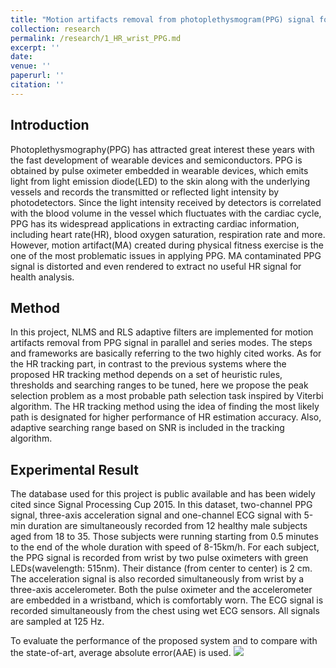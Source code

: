 ```yaml
---
title: "Motion artifacts removal from photoplethysmogram(PPG) signal for robust heart rate (HR) tracking"
collection: research
permalink: /research/1_HR_wrist_PPG.md
excerpt: ''
date: 
venue: ''
paperurl: ''
citation: ''
---
```


## Introduction

Photoplethysmography(PPG) has attracted great interest these years with the fast development of wearable devices and semiconductors. PPG is obtained by pulse oximeter embedded in wearable devices, which emits light from light emission diode(LED) to the skin along with the underlying vessels and records the transmitted or reflected light intensity by photodetectors. Since the light intensity received by detectors is correlated with the blood volume in the vessel which fluctuates with the cardiac cycle, PPG has its widespread applications in extracting cardiac information, including heart rate(HR), blood oxygen saturation, respiration rate and more.
However, motion artifact(MA) created during physical fitness exercise is the one of the most problematic issues in applying PPG. MA contaminated PPG signal is distorted and even rendered to extract no useful HR signal for health analysis.

## Method

In this project, NLMS and RLS adaptive filters are implemented for motion artifacts removal from PPG signal in parallel and series modes. The steps and frameworks are basically referring to the two highly cited works. As for the HR tracking part, in contrast to the previous systems where the proposed HR tracking method depends on a set of heuristic rules, thresholds and searching ranges to be tuned, here we propose the peak selection problem as a most probable path selection task inspired by Viterbi algorithm. The HR tracking method using the idea of finding the most likely path is designated for higher performance of HR estimation accuracy. Also, adaptive searching range based on SNR is included in the tracking algorithm.

## Experimental Result

The database used for this project is public available and has been widely cited since Signal Processing Cup 2015. In this dataset, two-channel PPG signal, three-axis acceleration signal and one-channel ECG signal with 5-min duration are simultaneously recorded from 12 healthy male subjects aged from 18 to 35. Those subjects were running starting from 0.5 minutes to the end of the whole duration with speed of 8-15km/h. For each subject, the PPG signal is recorded from wrist by two pulse oximeters with green LEDs(wavelength: 515nm). Their distance (from center to center) is 2 cm. The acceleration signal is also recorded simultaneously from wrist by a three-axis accelerometer. Both the pulse oximeter and the accelerometer are embedded in a wristband, which is comfortably worn. The ECG signal is recorded simultaneously from the chest using wet ECG sensors. All signals are sampled at 125 Hz.

To evaluate the performance of the proposed system and to compare with the state-of-art, average absolute error(AAE) is used.
![](https://xtian17.github.io/images/HR_wrist_PPG/HR_wrist_PPG.png)








